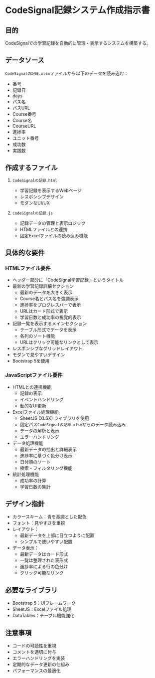 # CodeSignal記録システム作成指示書

## 目的

CodeSignalでの学習記録を自動的に管理・表示するシステムを構築する。

## データソース

`CodeSignalの記録.xlsm`ファイルから以下のデータを読み込む：

- 番号
- 記録日
- days
- パス名
- パスURL
- Course番号
- Course名
- CourseURL
- 進捗率
- ユニット番号
- 成功数
- 実践数

## 作成するファイル

1. `CodeSignalの記録.html`
   - 学習記録を表示するWebページ
   - レスポンシブデザイン
   - モダンなUI/UX

2. `CodeSignalの記録.js`
   - 記録データの管理と表示ロジック
   - HTMLファイルとの連携
   - 固定Excelファイルの読み込み機能

## 具体的な要件

### HTMLファイル要件

- ヘッダー部分に「CodeSignal学習記録」というタイトル
- 最新の学習記録詳細セクション
  - 最新のデータを大きく表示
  - Course名とパス名を強調表示
  - 進捗率をプログレスバーで表示
  - URLはカード形式で表示
  - 学習日数と成功率の視覚的表示
- 記録一覧を表示するメインセクション
  - テーブル形式でデータを表示
  - 各列のソート機能
  - URLはクリック可能なリンクとして表示
- レスポンシブなグリッドレイアウト
- モダンで見やすいデザイン
- Bootstrap 5を使用

### JavaScriptファイル要件

- HTMLとの連携機能
  - 記録の表示
  - イベントハンドリング
  - 動的なUI更新
- Excelファイル処理機能
  - SheetJS (XLSX) ライブラリを使用
  - 固定パス`CodeSignalの記録.xlsm`からのデータ読み込み
  - データの解析と表示
  - エラーハンドリング
- データ処理機能
  - 最新データの抽出と詳細表示
  - 進捗率に基づく色分け表示
  - 日付順のソート
  - 検索・フィルタリング機能
- 統計処理機能
  - 成功率の計算
  - 学習日数の集計

## デザイン指針

- カラースキーム：青を基調とした配色
- フォント：見やすさを重視
- レイアウト：
  - 最新データを上部に目立つように配置
  - シンプルで使いやすい配置
- データ表示：
  - 最新データはカード形式
  - 一覧は整理された表形式
  - 進捗率による行の色分け
  - クリック可能なリンク

## 必要なライブラリ

- Bootstrap 5：UIフレームワーク
- SheetJS：Excelファイル処理
- DataTables：テーブル機能強化

## 注意事項

- コードの可読性を重視
- コメントを適切に付与
- エラーハンドリングを実装
- 定期的なデータ更新の仕組み
- パフォーマンスの最適化
